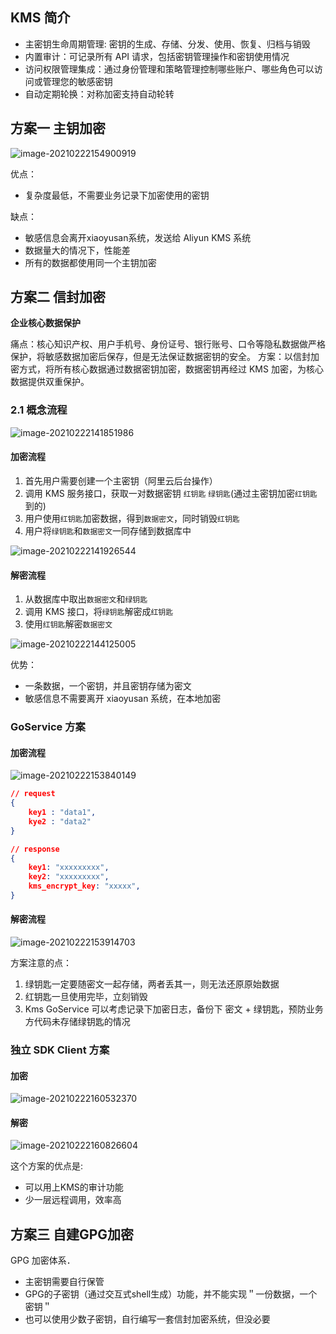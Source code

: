 ## KMS 简介

- 主密钥生命周期管理: 密钥的生成、存储、分发、使用、恢复、归档与销毁
- 内置审计：可记录所有 API 请求，包括密钥管理操作和密钥使用情况
- 访问权限管理集成：通过身份管理和策略管理控制哪些账户、哪些角色可以访问或管理您的敏感密钥
- 自动定期轮换：对称加密支持自动轮转

## 方案一 主钥加密

![image-20210222154900919](https://img.codekissyoung.com/2021/02/22/335b7df5cb82fc88f7a1a442dbc4e408.png)

优点：

- 复杂度最低，不需要业务记录下加密使用的密钥

缺点：

- 敏感信息会离开xiaoyusan系统，发送给 Aliyun KMS 系统
- 数据量大的情况下，性能差
- 所有的数据都使用同一个主钥加密

## 方案二 信封加密

**企业核心数据保护**

痛点：核心知识产权、用户手机号、身份证号、银行账号、口令等隐私数据做严格保护，将敏感数据加密后保存，但是无法保证数据密钥的安全。
方案：以信封加密方式，将所有核心数据通过数据密钥加密，数据密钥再经过 KMS 加密，为核心数据提供双重保护。

### 2.1 概念流程

![image-20210222141851986](https://img.codekissyoung.com/2021/02/22/ee4a8b14844c98c1ea6393f78aa01bbf.png)

#### 加密流程

1. 首先用户需要创建一个主密钥（阿里云后台操作）
2. 调用 KMS 服务接口，获取一对数据密钥 `红钥匙` `绿钥匙`(通过主密钥加密`红钥匙`到的)
3. 用户使用`红钥匙`加密数据，得到`数据密文`，同时销毁`红钥匙`
4. 用户将`绿钥匙`和`数据密文`一同存储到数据库中

![image-20210222141926544](https://img.codekissyoung.com/2021/02/22/bac25942768f0b981257fb83f414a277.png)

#### 解密流程

1. 从数据库中取出`数据密文`和`绿钥匙`
2. 调用 KMS 接口，将`绿钥匙`解密成`红钥匙`
3. 使用`红钥匙`解密`数据密文`

![image-20210222144125005](https://img.codekissyoung.com/2021/02/22/ca4a181a23641c43ff78376d547a3489.png)

优势：

- 一条数据，一个密钥，并且密钥存储为密文
- 敏感信息不需要离开 xiaoyusan 系统，在本地加密

### GoService 方案

#### 加密流程

![image-20210222153840149](https://img.codekissyoung.com/2021/02/22/15f77355bb0667944be501569d1638ee.png)

```json
// request
{
    key1 : "data1",
    kye2 : "data2"
}

// response
{
    key1: "xxxxxxxxx",
    key2: "xxxxxxxxx",
    kms_encrypt_key: "xxxxx",
}
```

#### 解密流程

![image-20210222153914703](https://img.codekissyoung.com/2021/02/22/2f56601d09d40b90b1fce78eba72f4eb.png)

方案注意的点：

1. 绿钥匙一定要随密文一起存储，两者丢其一，则无法还原原始数据
2. 红钥匙一旦使用完毕，立刻销毁
3. Kms GoService 可以考虑记录下加密日志，备份下 密文 + 绿钥匙，预防业务方代码未存储绿钥匙的情况 

### 独立 SDK Client 方案

#### 加密

![image-20210222160532370](https://img.codekissyoung.com/2021/02/22/11ce844e80eb6c80dba7af976fd4c0eb.png)

#### 解密

![image-20210222160826604](https://img.codekissyoung.com/2021/02/22/28aba6489219df68ecc4f3b2281d3e37.png)

这个方案的优点是:

- 可以用上KMS的审计功能
- 少一层远程调用，效率高

## 方案三 自建GPG加密

GPG 加密体系．

- 主密钥需要自行保管
- GPG的子密钥（通过交互式shell生成）功能，并不能实现＂一份数据，一个密钥＂
- 也可以使用少数子密钥，自行编写一套信封加密系统，但没必要



